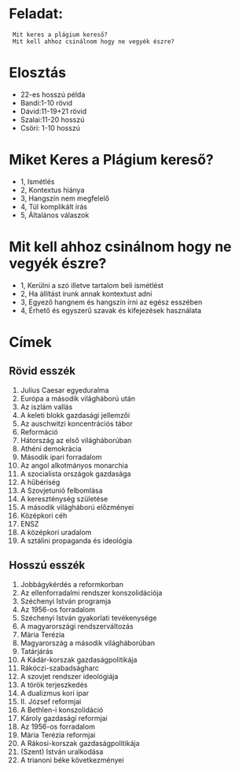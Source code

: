 # Feladat: 
     Mit keres a plágium kereső?
     Mit kell ahhoz csinálnom hogy ne vegyék észre?

   # Elosztás
   * 22-es hosszú példa
   * Bandi:1-10 rövid
   * Dávid:11-19+21 rövid
   * Szalai:11-20 hosszú
   * Csöri: 1-10 hosszú

   # Miket Keres a Plágium kereső?
   * 1, Ismétlés 
   * 2, Kontextus hiánya
   * 3, Hangszín nem megfelelő
   * 4, Túl komplikált írás
   * 5, Általános válaszok

   # Mit kell ahhoz csinálnom hogy ne vegyék észre?
   * 1, Kerülni a szó illetve tartalom beli ismétlést
   * 2, Ha állítást írunk annak kontextust adni
   * 3, Egyező hangnem és hangszín írni az egész esszében
   * 4, Érhető és egyszerű szavak és kifejezések használata

# Címek
## Rövid esszék
1.	Julius Caesar egyeduralma
2.	Európa a második világháború után
3.	Az iszlám vallás
4.	A keleti blokk gazdasági jellemzői
5.	Az auschwitzi koncentrációs tábor
6.	Reformáció
7.	Hátország az első világháborúban
8.	Athéni demokrácia
9.	Második ipari forradalom
10.	Az angol alkotmányos monarchia
11.	A szocialista országok gazdasága
12.	A hűbériség
13.	A Szovjetunió felbomlása
14.	A kereszténység születése
15.	A második világháború előzményei
16.	Középkori céh
17.	ENSZ
18.	A középkori uradalom
19.	A sztálini propaganda és ideológia
## Hosszú esszék
1.	Jobbágykérdés a reformkorban
2.	Az ellenforradalmi rendszer konszolidációja
3.	Széchenyi István programja
4.	Az 1956-os forradalom
5.	Széchenyi István gyakorlati tevékenysége
6.	A magyarországi rendszerváltozás
7.	Mária Terézia
8.	Magyarország a második világháborúban
9.	Tatárjárás
10.	A Kádár-korszak gazdaságpolitikája
11.	Rákóczi-szabadságharc
12.	A szovjet rendszer ideológiája
13.	A török terjeszkedés
14.	A dualizmus kori ipar
15.	II. József reformjai
16.	A Bethlen-i konszolidáció
17.	Károly gazdasági reformjai
18.	Az 1956-os forradalom
19.	Mária Terézia reformjai
20.	A Rákosi-korszak gazdaságpolitikája
21.	(Szent) István uralkodása
22.	A trianoni béke következményei
